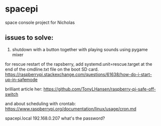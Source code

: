 # spacepi
space console project for Nicholas


## issues to solve:
1. shutdown with a button together with playing sounds using pygame mixer

for rescue restart of the rapsberry, add systemd.unit=rescue.target at the end of the cmdline.txt file on the boot SD card.
https://raspberrypi.stackexchange.com/questions/61638/how-do-i-start-up-in-safemode

brilliant article her: https://github.com/TonyLHansen/raspberry-pi-safe-off-switch

and about scheduling with crontab:
https://www.raspberrypi.org/documentation/linux/usage/cron.md

spacepi.local
192.168.0.207
what's the password?



